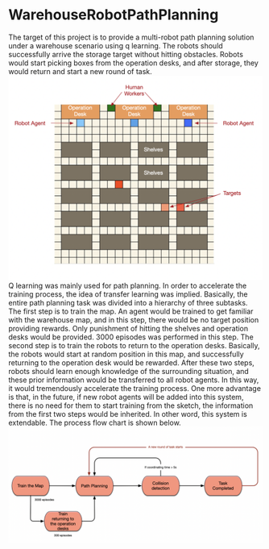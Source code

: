 # WarehouseRobotPathPlanning
The target of this project is to provide a multi-robot path planning solution under a warehouse scenario using q learning. The robots should successfully arrive the storage target without hitting obstacles. Robots would start picking boxes from the operation desks, and after storage, they would return and start a new round of task.
![](WarehouseSimulation.png)
Q learning was mainly used for path planning. In order to accelerate the training process, the idea of transfer learning was implied. Basically, the entire path planning task was divided into a hierarchy of  three subtasks. The first step is to train the map. An agent would be trained to get familiar with the warehouse map, and in this step, there would be no target position providing rewards. Only punishment of hitting the shelves and operation desks would be provided. 3000 episodes was performed in this step. The second step is to train the robots to return to the operation desks. Basically, the robots would start at random position in this map, and successfully returning to the operation desk would be rewarded. After these two steps, robots should learn enough knowledge of the surrounding situation, and these prior information would be transferred to all robot agents. In this way, it would tremendously accelerate the training process. One more advantage is that, in the future, if new robot agents will be added into this system, there is no need for them to start training from the sketch, the information from the first two steps would be inherited. In other word, this system is extendable. The process flow chart is shown below.
![](ProcessFlow.png)
